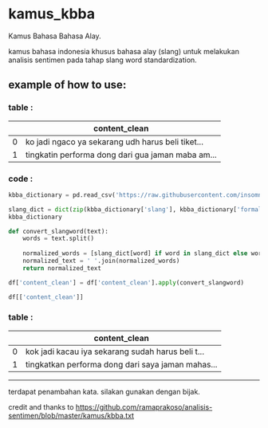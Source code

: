 # kamus_kbba
Kamus Bahasa Bahasa Alay.

kamus bahasa indonesia khusus bahasa alay (slang) untuk melakukan analisis sentimen pada tahap slang word standardization.

## example of how to use:

### table :
|               | content_clean |
| ------------- | ------------- |
|       0       | ko jadi ngaco ya sekarang udh harus beli tiket...  |
|       1       | tingkatin performa dong dari gua jaman maba am...  |



### code :
```python
kbba_dictionary = pd.read_csv('https://raw.githubusercontent.com/insomniagung/kamus_kbba/main/kbba.txt', delimiter='\t', names=['slang', 'formal'], header=None, encoding='utf-8')

slang_dict = dict(zip(kbba_dictionary['slang'], kbba_dictionary['formal']))
kbba_dictionary

def convert_slangword(text):
    words = text.split()
    
    normalized_words = [slang_dict[word] if word in slang_dict else word for word in words]
    normalized_text = ' '.join(normalized_words)
    return normalized_text

df['content_clean'] = df['content_clean'].apply(convert_slangword)

df[['content_clean']]
```

### table :
|               | content_clean |
| ------------- | ------------- |
|       0       | kok jadi kacau iya sekarang sudah harus beli t...  |
|       1       | tingkatkan performa dong dari saya jaman mahas...  |

---

terdapat penambahan kata. silakan gunakan dengan bijak.

credit and thanks to https://github.com/ramaprakoso/analisis-sentimen/blob/master/kamus/kbba.txt
